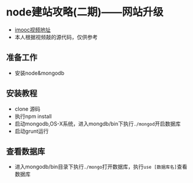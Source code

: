 # node建站攻略(二期)——网站升级
- [imooc视频地址](http://www.imooc.com/learn/197)
- 本人根据视频敲的源代码，仅供参考

## 准备工作
- 安装node&mongodb

## 安装教程
- clone 源码
- 执行npm install
- 启动mongodb,OS-X系统，进入mongdb/bin下执行`./mongod`开启数据库
- 启动grunt运行

## 查看数据库
- 进入mongodb/bin目录下执行`./mongo`打开数据库，执行`use [数据库名]`查看数据库
